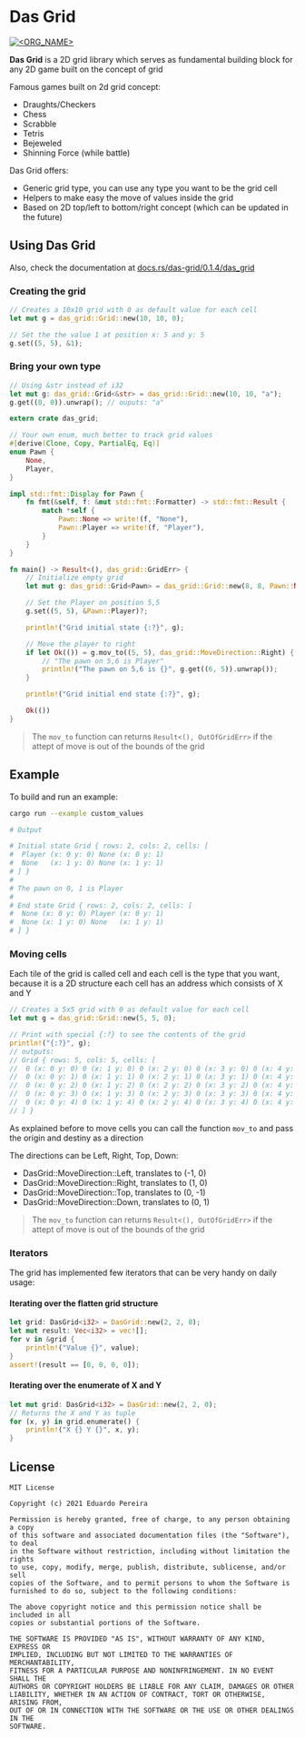 # Das Grid

[![<ORG_NAME>](https://circleci.com/gh/eduardonunesp/das-grid.svg?style=svg)](_)

**Das Grid** is a 2D grid library which serves as fundamental building block for any 2D game built on the concept of grid

Famous games built on 2d grid concept:

* Draughts/Checkers
* Chess
* Scrabble
* Tetris
* Bejeweled
* Shinning Force (while battle)

Das Grid offers:

* Generic grid type, you can use any type you want to be the grid cell
* Helpers to make easy the move of values inside the grid
* Based on 2D top/left to bottom/right concept (which can be updated in the future)

## Using **Das Grid**

Also, check the documentation at [docs.rs/das-grid/0.1.4/das_grid](https://docs.rs/das-grid/0.1.4/das_grid/index.html)

### Creating the grid

```rust
// Creates a 10x10 grid with 0 as default value for each cell
let mut g = das_grid::Grid::new(10, 10, 0);

// Set the the value 1 at position x: 5 and y: 5
g.set((5, 5), &1);
```

### Bring your own type

```rust
// Using &str instead of i32
let mut g: das_grid::Grid<&str> = das_grid::Grid::new(10, 10, "a");
g.get((0, 0)).unwrap(); // ouputs: "a"
```

```rust
extern crate das_grid;

// Your own enum, much better to track grid values
#[derive(Clone, Copy, PartialEq, Eq)]
enum Pawn {
    None,
    Player,
}

impl std::fmt::Display for Pawn {
    fn fmt(&self, f: &mut std::fmt::Formatter) -> std::fmt::Result {
        match *self {
            Pawn::None => write!(f, "None"),
            Pawn::Player => write!(f, "Player"),
        }
    }
}

fn main() -> Result<(), das_grid::GridErr> {
    // Initialize empty grid
    let mut g: das_grid::Grid<Pawn> = das_grid::Grid::new(8, 8, Pawn::None);

    // Set the Player on position 5,5
    g.set((5, 5), &Pawn::Player)?;

    println!("Grid initial state {:?}", g);

    // Move the player to right
    if let Ok(()) = g.mov_to((5, 5), das_grid::MoveDirection::Right) {
        // "The pawn on 5,6 is Player"
        println!("The pawn on 5,6 is {}", g.get((6, 5)).unwrap());
    }

    println!("Grid initial end state {:?}", g);

    Ok(())
}
```

> The `mov_to` function can returns `Result<(), OutOfGridErr>` if the attept of move is out of the bounds of the grid

## Example

To build and run an example:

```bash
cargo run --example custom_values

# Output

# Initial state Grid { rows: 2, cols: 2, cells: [
#  Player (x: 0 y: 0) None (x: 0 y: 1)
#  None   (x: 1 y: 0) None (x: 1 y: 1)
# ] }
#
# The pawn on 0, 1 is Player
#
# End state Grid { rows: 2, cols: 2, cells: [
#  None (x: 0 y: 0) Player (x: 0 y: 1)
#  None (x: 1 y: 0) None   (x: 1 y: 1)
# ] }
```

### Moving cells

Each tile of the grid is called cell and each cell is the type that you want, because it is a 2D structure each cell has an address which consists of X and Y

```rust
// Creates a 5x5 grid with 0 as default value for each cell
let mut g = das_grid::Grid::new(5, 5, 0);

// Print with special {:?} to see the contents of the grid
println!("{:?}", g);
// outputs:
// Grid { rows: 5, cols: 5, cells: [
//  0 (x: 0 y: 0) 0 (x: 1 y: 0) 0 (x: 2 y: 0) 0 (x: 3 y: 0) 0 (x: 4 y: 0)
//  0 (x: 0 y: 1) 0 (x: 1 y: 1) 0 (x: 2 y: 1) 0 (x: 3 y: 1) 0 (x: 4 y: 1)
//  0 (x: 0 y: 2) 0 (x: 1 y: 2) 0 (x: 2 y: 2) 0 (x: 3 y: 2) 0 (x: 4 y: 2)
//  0 (x: 0 y: 3) 0 (x: 1 y: 3) 0 (x: 2 y: 3) 0 (x: 3 y: 3) 0 (x: 4 y: 3)
//  0 (x: 0 y: 4) 0 (x: 1 y: 4) 0 (x: 2 y: 4) 0 (x: 3 y: 4) 0 (x: 4 y: 4)
// ] }
```

As explained before to move cells you can call the function `mov_to` and pass the origin and destiny as a direction

The directions can be Left, Right, Top, Down:

* DasGrid::MoveDirection::Left, translates to (-1, 0)
* DasGrid::MoveDirection::Right, translates to (1, 0)
* DasGrid::MoveDirection::Top, translates to (0, -1)
* DasGrid::MoveDirection::Down, translates to (0, 1)

> The `mov_to` function can returns `Result<(), OutOfGridErr>` if the attept of move is out of the bounds of the grid

### Iterators

The grid has implemented few iterators that can be very handy on daily usage:

#### Iterating over the flatten grid structure

```rust
let grid: DasGrid<i32> = DasGrid::new(2, 2, 0);
let mut result: Vec<i32> = vec![];
for v in &grid {
    println!("Value {}", value);
}
assert!(result == [0, 0, 0, 0]);
```

#### Iterating over the enumerate of X and Y

```rust
let mut grid: DasGrid<i32> = DasGrid::new(2, 2, 0);
// Returns the X and Y as tuple
for (x, y) in grid.enumerate() {
    println!("X {} Y {}", x, y);
}
```

## License

```text
MIT License

Copyright (c) 2021 Eduardo Pereira

Permission is hereby granted, free of charge, to any person obtaining a copy
of this software and associated documentation files (the "Software"), to deal
in the Software without restriction, including without limitation the rights
to use, copy, modify, merge, publish, distribute, sublicense, and/or sell
copies of the Software, and to permit persons to whom the Software is
furnished to do so, subject to the following conditions:

The above copyright notice and this permission notice shall be included in all
copies or substantial portions of the Software.

THE SOFTWARE IS PROVIDED "AS IS", WITHOUT WARRANTY OF ANY KIND, EXPRESS OR
IMPLIED, INCLUDING BUT NOT LIMITED TO THE WARRANTIES OF MERCHANTABILITY,
FITNESS FOR A PARTICULAR PURPOSE AND NONINFRINGEMENT. IN NO EVENT SHALL THE
AUTHORS OR COPYRIGHT HOLDERS BE LIABLE FOR ANY CLAIM, DAMAGES OR OTHER
LIABILITY, WHETHER IN AN ACTION OF CONTRACT, TORT OR OTHERWISE, ARISING FROM,
OUT OF OR IN CONNECTION WITH THE SOFTWARE OR THE USE OR OTHER DEALINGS IN THE
SOFTWARE.
```
